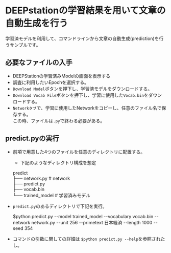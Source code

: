 DEEPstationの学習結果を用いて文章の自動生成を行う
=======================================

学習済モデルを利用して、コマンドラインから文章の自動生成(prediction)を行うサンプルです。

必要なファイルの入手
-----------------

* DEEPStationの学習済みModelの画面を表示する
* 調査に利用したいEpochを選択する。
* `Download Model`ボタンを押下し、学習済モデルをダウンロードする。
* `Download Vocab File`ボタンを押下し、学習に使用した`Vocab.bin`をダウンロードする。
* `Networkタブ`で、学習に使用したNetworkをコピーし、任意のファイル名で保存する。  
   この時、ファイルは`.py`で終わる必要がある。
   
predict.pyの実行
----------------

* 前項で用意した4つのファイルを任意のディレクトリに配置する。
  * 下記のようなディレクトリ構成を想定
  
  predict  
  ├── network.py            # network   
  ├── predict.py   
  ├── vocab.bin  
  └── trained_model         # 学習済みモデル  
  
* `predict.py`のあるディレクトリで下記を実行。

  $python predict.py --model trained_model --vocabulary vocab.bin --network network.py --unit 256 --primetext 日本経済 --length 1000 --seed 354
  
* コマンドの引数に関しての詳細は `$python predict.py --help`を参照されたし。

